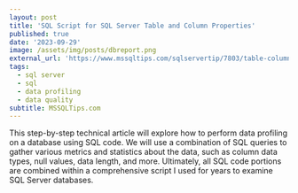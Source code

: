 ```yaml
---
layout: post
title: 'SQL Script for SQL Server Table and Column Properties'
published: true
date: '2023-09-29'
image: /assets/img/posts/dbreport.png
external_url: 'https://www.mssqltips.com/sqlservertip/7803/table-column-properties-sql-server-database/?utm_source=HadiFadlallah'
tags:
  - sql server
  - sql
  - data profiling
  - data quality
subtitle: MSSQLTips.com
---
```

This step-by-step technical article will explore how to perform data profiling on a database using SQL code. We will use a combination of SQL queries to gather various metrics and statistics about the data, such as column data types, null values, data length, and more. Ultimately, all SQL code portions are combined within a comprehensive script I used for years to examine SQL Server databases.
